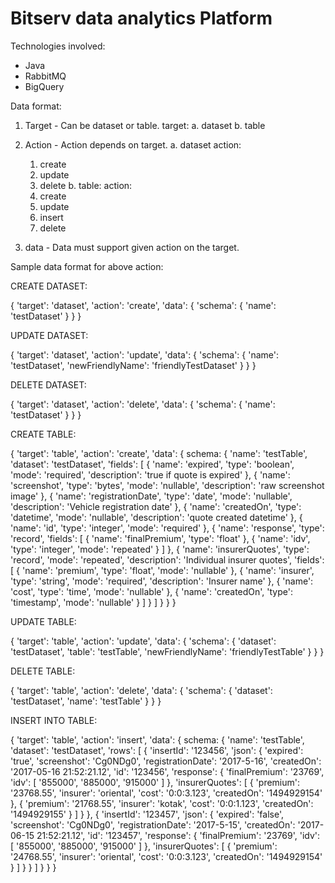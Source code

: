 # Bitserv data analytics Platform

Technologies involved:

* Java
* RabbitMQ
* BigQuery

Data format:

1. Target - Can be dataset or table.
  target:
    a. dataset
    b. table

2. Action - Action depends on target.
  a. dataset
    action:
      1. create
      2. update
      3. delete
  b. table:
    action:
      1. create
      2. update
      3. insert
      4. delete

3. data - Data must support given action on the target.

Sample data format for above action:

CREATE DATASET:

{
    'target': 'dataset',
    'action': 'create',
    'data': {
        'schema': {
            'name': 'testDataset'
        }
    }
}


UPDATE DATASET:

{
    'target': 'dataset',
    'action': 'update',
    'data': {
        'schema': {
            'name': 'testDataset',
            'newFriendlyName': 'friendlyTestDataset'
        }
    }
}

DELETE DATASET:

{
   'target': 'dataset',
   'action': 'delete',
   'data': {
        'schema': {
            'name': 'testDataset'
        }
    }
}


CREATE TABLE:

{
    'target': 'table',
    'action': 'create',
    'data': {
        schema: {
            'name': 'testTable',
            'dataset': 'testDataset',
            'fields': [
                {
                    'name': 'expired',
                    'type': 'boolean',
                    'mode': 'required',
                    'description': 'true if quote is expired'
                },
                {
                    'name': 'screenshot',
                    'type': 'bytes',
                    'mode': 'nullable',
                    'description': 'raw screenshot image'
                },
                {
                    'name': 'registrationDate',
                    'type': 'date',
                    'mode': 'nullable',
                    'description': 'Vehicle registration date'
                },
                {
                    'name': 'createdOn',
                    'type': 'datetime',
                    'mode': 'nullable',
                    'description': 'quote created datetime'
                },
                {
                    'name': 'id',
                    'type': 'integer',
                    'mode': 'required'
                },
                {
                    'name': 'response',
                    'type': 'record',
                    'fields': [
                        {
                            'name': 'finalPremium',
                            'type': 'float'
                        },
                        {
                            'name': 'idv',
                            'type': 'integer',
                            'mode': 'repeated'
                        }
                    ]
                },
                {
                    'name': 'insurerQuotes',
                    'type': 'record',
                    'mode': 'repeated',
                    'description': 'Individual insurer quotes',
                    'fields': [
                        {
                            'name': 'premium',
                            'type': 'float',
                            'mode': 'nullable'
                        },
                        {
                            'name': 'insurer',
                            'type': 'string',
                            'mode': 'required',
                            'description': 'Insurer name'
                        },
                        {
                            'name': 'cost',
                            'type': 'time',
                            'mode': 'nullable'
                        },
                        {
                            'name': 'createdOn',
                            'type': 'timestamp',
                            'mode': 'nullable'
                        }
                    ]
                }
            ]
        }
    }
}

UPDATE TABLE:

{
    'target': 'table',
    'action': 'update',
    'data': {
        'schema': {
            'dataset': 'testDataset',
            'table': 'testTable',
            'newFriendlyName': 'friendlyTestTable'
        }
    }
}

DELETE TABLE:

{
   'target': 'table',
   'action': 'delete',
   'data': {
        'schema': {
            'dataset': 'testDataset',
            'name': 'testTable'
        }
    }
}

INSERT INTO TABLE:

{
    'target': 'table',
    'action': 'insert',
    'data': {
        schema: {
            'name': 'testTable',
            'dataset': 'testDataset',
            'rows': [
                {
                    'insertId': '123456',
                    'json': {
                        'expired': 'true',
                        'screenshot': 'Cg0NDg0',
                        'registrationDate': '2017-5-16',
                        'createdOn': '2017-05-16 21:52:21.12',
                        'id': '123456',
                        'response': {
                            'finalPremium': '23769',
                            'idv': [
                                '855000',
                                '885000',
                                '915000'
                            ]
                        },
                        'insurerQuotes': [
                            {
                                'premium': '23768.55',
                                'insurer': 'oriental',
                                'cost': '0:0:3.123',
                                'createdOn': '1494929154'
                            },
                            {
                                'premium': '21768.55',
                                'insurer': 'kotak',
                                'cost': '0:0:1.123',
                                'createdOn': '1494929155'
                            }
                        ]
                    }
                },
                {
                    'insertId': '123457',
                    'json': {
                        'expired': 'false',
                        'screenshot': 'Cg0NDg0',
                        'registrationDate': '2017-5-15',
                        'createdOn': '2017-06-15 21:52:21.12',
                        'id': '123457',
                        'response': {
                            'finalPremium': '23769',
                            'idv': [
                                '855000',
                                '885000',
                                '915000'
                            ]
                        },
                        'insurerQuotes': [
                            {
                                'premium': '24768.55',
                                'insurer': 'oriental',
                                'cost': '0:0:3.123',
                                'createdOn': '1494929154'
                            }
                        ]
                    }
                }
            ]
        }
    }
}
